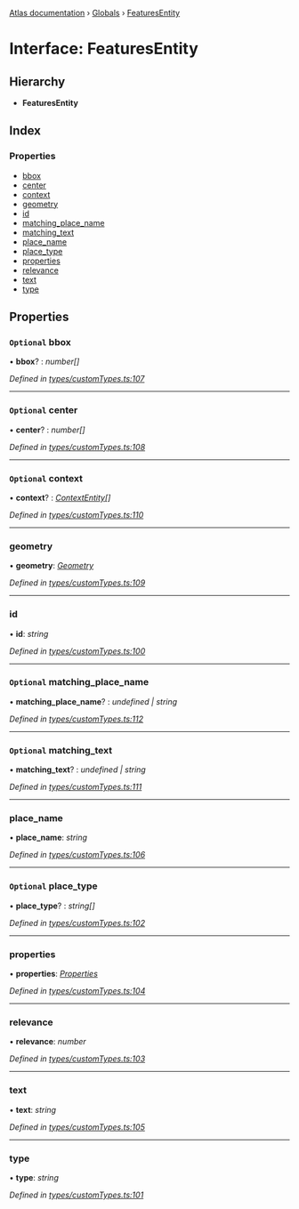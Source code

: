 [Atlas documentation](../README.md) › [Globals](../globals.md) › [FeaturesEntity](featuresentity.md)

# Interface: FeaturesEntity

## Hierarchy

* **FeaturesEntity**

## Index

### Properties

* [bbox](featuresentity.md#optional-bbox)
* [center](featuresentity.md#optional-center)
* [context](featuresentity.md#optional-context)
* [geometry](featuresentity.md#geometry)
* [id](featuresentity.md#id)
* [matching_place_name](featuresentity.md#optional-matching_place_name)
* [matching_text](featuresentity.md#optional-matching_text)
* [place_name](featuresentity.md#place_name)
* [place_type](featuresentity.md#optional-place_type)
* [properties](featuresentity.md#properties)
* [relevance](featuresentity.md#relevance)
* [text](featuresentity.md#text)
* [type](featuresentity.md#type)

## Properties

### `Optional` bbox

• **bbox**? : *number[]*

*Defined in [types/customTypes.ts:107](https://github.com/chronark/atlas/blob/d12ab44/src/types/customTypes.ts#L107)*

___

### `Optional` center

• **center**? : *number[]*

*Defined in [types/customTypes.ts:108](https://github.com/chronark/atlas/blob/d12ab44/src/types/customTypes.ts#L108)*

___

### `Optional` context

• **context**? : *[ContextEntity](contextentity.md)[]*

*Defined in [types/customTypes.ts:110](https://github.com/chronark/atlas/blob/d12ab44/src/types/customTypes.ts#L110)*

___

###  geometry

• **geometry**: *[Geometry](geometry.md)*

*Defined in [types/customTypes.ts:109](https://github.com/chronark/atlas/blob/d12ab44/src/types/customTypes.ts#L109)*

___

###  id

• **id**: *string*

*Defined in [types/customTypes.ts:100](https://github.com/chronark/atlas/blob/d12ab44/src/types/customTypes.ts#L100)*

___

### `Optional` matching_place_name

• **matching_place_name**? : *undefined | string*

*Defined in [types/customTypes.ts:112](https://github.com/chronark/atlas/blob/d12ab44/src/types/customTypes.ts#L112)*

___

### `Optional` matching_text

• **matching_text**? : *undefined | string*

*Defined in [types/customTypes.ts:111](https://github.com/chronark/atlas/blob/d12ab44/src/types/customTypes.ts#L111)*

___

###  place_name

• **place_name**: *string*

*Defined in [types/customTypes.ts:106](https://github.com/chronark/atlas/blob/d12ab44/src/types/customTypes.ts#L106)*

___

### `Optional` place_type

• **place_type**? : *string[]*

*Defined in [types/customTypes.ts:102](https://github.com/chronark/atlas/blob/d12ab44/src/types/customTypes.ts#L102)*

___

###  properties

• **properties**: *[Properties](properties.md)*

*Defined in [types/customTypes.ts:104](https://github.com/chronark/atlas/blob/d12ab44/src/types/customTypes.ts#L104)*

___

###  relevance

• **relevance**: *number*

*Defined in [types/customTypes.ts:103](https://github.com/chronark/atlas/blob/d12ab44/src/types/customTypes.ts#L103)*

___

###  text

• **text**: *string*

*Defined in [types/customTypes.ts:105](https://github.com/chronark/atlas/blob/d12ab44/src/types/customTypes.ts#L105)*

___

###  type

• **type**: *string*

*Defined in [types/customTypes.ts:101](https://github.com/chronark/atlas/blob/d12ab44/src/types/customTypes.ts#L101)*
